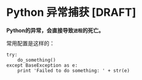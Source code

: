 # Python 异常捕获 [DRAFT]

**Python的异常，会直接导致`进程`的死亡。**

常用配置是这样的：
```
try:
    do_something()
except BaseException as e:
    print 'Failed to do something: ' + str(e)
```
